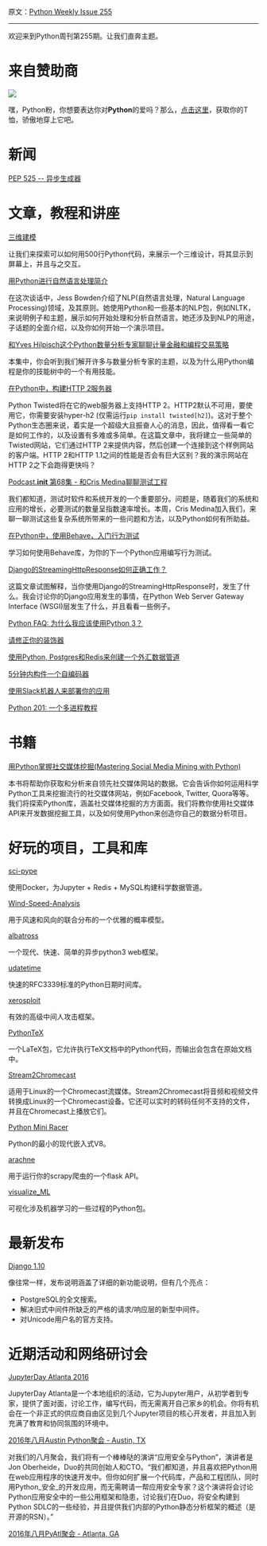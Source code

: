 原文：[Python Weekly Issue 255](http://us2.campaign-archive2.com/?u=e2e180baf855ac797ef407fc7&id=e7f1f80436&e=148158c7b4)

---

欢迎来到Python周刊第255期。让我们直奔主题。

# 来自赞助商

[![](https://gallery.mailchimp.com/e2e180baf855ac797ef407fc7/images/cfc969e9-d4fc-46ce-997f-8e2612ecb890.jpg)](http://www.amazon.com/gp/product/B0185367JQ/ref=as_li_tl?ie=UTF8&amp;camp=1789&amp;creative=390957&amp;creativeASIN=B0185367JQ&amp;linkCode=as2&amp;tag=mymerch-20&amp;linkId=OLIXWD4WZ5X6FFHD)

嘿，Python粉，你想要表达你对**Python**的爱吗？那么，[点击这里](http://www.amazon.com/gp/product/B0185367JQ/ref=as_li_tl?ie=UTF8&amp;camp=1789&amp;creative=390957&amp;creativeASIN=B0185367JQ&amp;linkCode=as2&amp;tag=mymerch-20&amp;linkId=OLIXWD4WZ5X6FFHD)，获取你的T恤，骄傲地穿上它吧。


# 新闻

[PEP 525 -- 异步生成器](https://www.python.org/dev/peps/pep-0525/)


# 文章，教程和讲座

[三维建模](http://aosabook.org/en/500L/a-3d-modeller.html)

让我们来探索可以如何用500行Python代码，来展示一个三维设计，将其显示到屏幕上，并且与之交互。

[用Python进行自然语言处理简介](https://www.youtube.com/watch?v=IMKweOTFjXw)

在这次谈话中，Jess Bowden介绍了NLP(自然语言处理，Natural Language Processing)领域，及其原则。她使用Python和一些基本的NLP包，例如NLTK，来说明例子和主题，展示如何开始处理和分析自然语言。她还涉及到NLP的用途，子话题的全面介绍，以及你如何开始一个演示项目。

[和Yves Hilpisch这个Python数量分析专家聊聊计量金融和编程交易策略](https://chatwithtraders.com/ep-084-yves-hilpisch/)

本集中，你会听到我们解开许多与数量分析专家的主题，以及为什么用Python编程是你的技能树中的一个有用技能。

[在Python中，构建HTTP 2服务器](https://pawelmhm.github.io/python/twisted/http2/python3/2016/07/30/twisted-http2.html)

Python Twisted将在它的web服务器上支持HTTP 2。HTTP2默认不可用，要使用它，你需要安装hyper-h2 (仅需运行`pip install twisted[h2]`)。这对于整个Python生态圈来说，着实是一个超级大且振奋人心的消息，因此，值得看一看它是如何工作的，以及设置有多难或多简单。在这篇文章中，我将建立一些简单的Twisted网站，它们通过HTTP 2来提供内容，然后创建一个连接到这个样例网站的客户端。HTTP 2和HTTP 1.1之间的性能是否会有巨大区别？我的演示网站在HTTP 2之下会跑得更快吗？

[Podcast.__init__ 第68集 - 和Cris Medina聊聊测试工程](http://podcastinit.com/cris-medina-test-engineering.html)

我们都知道，测试时软件和系统开发的一个重要部分。问题是，随着我们的系统和应用的增长，必要测试的数量呈指数速率增长。本周，Cris Medina加入我们，来聊一聊测试这些复杂系统所带来的一些问题和方法，以及Python如何有所助益。

[在Python中，使用Behave，入门行为测试](https://semaphoreci.com/community/tutorials/getting-started-with-behavior-testing-in-python-with-behave)

学习如何使用Behave库，为你的下一个Python应用编写行为测试。

[Django的StreamingHttpResponse如何正确工作？](https://andrewbrookins.com/django/how-does-djangos-streaminghttpresponse-work-exactly/)

这篇文章试图解释，当你使用Django的StreamingHttpResponse时，发生了什么。我会讨论你的Django应用发生的事情，在Python Web Server Gateway Interface (WSGI)层发生了什么，并且看看一些例子。

[Python FAQ: 为什么我应该使用Python 3？](https://eev.ee/blog/2016/07/31/python-faq-why-should-i-use-python-3/)

[请修正你的装饰器](https://hynek.me/articles/decorators/)

[使用Python, Postgres和Redis来创建一个外汇数据管道](http://tech.marksblogg.com/airflow-postgres-redis-forex.html)

[5分钟内构件一个自编码器](https://www.youtube.com/watch?v=GWn7vD2Ud3M)

[使用Slack机器人来部署你的应用](https://tech-blog.serenytics.com/deploy-your-saas-with-a-slack-bot-f6d1fc764658)

[Python 201: 一个多进程教程](http://www.blog.pythonlibrary.org/2016/08/02/python-201-a-multiprocessing-tutorial/)


# 书籍

[用Python掌握社交媒体挖掘(Mastering Social Media Mining with Python)](http://amzn.to/2amvXvS)

本书将帮助你获取和分析来自领先社交媒体网站的数据。它会告诉你如何运用科学Python工具来挖掘流行的社交媒体网站，例如Facebook, Twitter, Quora等等。我们将探索Python库，涵盖社交媒体挖掘的方方面面。我们将教你使用社交媒体API来开发数据挖掘工具，以及如何使用Python来创造你自己的数据分析项目。


# 好玩的项目，工具和库

[sci-pype](https://github.com/jay-johnson/sci-pype)

使用Docker，为Jupyter + Redis + MySQL构建科学数据管道。

[Wind-Speed-Analysis](https://github.com/cqcn1991/Wind-Speed-Analysis)

用于风速和风向的联合分布的一个优雅的概率模型。

[albatross](https://github.com/kespindler/albatross)

一个现代、快速、简单的异步python3 web框架。

[udatetime](https://github.com/freach/udatetime)

快速的RFC3339标准的Python日期时间库。

[xerosploit](https://github.com/LionSec/xerosploit)

有效的高级中间人攻击框架。

[PythonTeX](https://github.com/gpoore/pythontex)

一个LaTeX包，它允许执行TeX文档中的Python代码，而输出会包含在原始文档中。

[Stream2Chromecast](https://github.com/Pat-Carter/stream2chromecast)

适用于Linux的一个Chromecast流媒体。Stream2Chromecast将音频和视频文件转换成Linux的一个Chromecast设备。它还可以实时的转码任何不支持的文件，并且在Chromecast上播放它们。

[Python Mini Racer](https://github.com/sqreen/PyMiniRacer)

Python的最小的现代嵌入式V8。

[arachne](https://github.com/kirankoduru/arachne)

用于运行你的scrapy爬虫的一个flask API。

[visualize_ML](https://github.com/ayush1997/visualize_ML)

可视化涉及机器学习的一些过程的Python包。


# 最新发布

[Django 1.10](https://www.djangoproject.com/weblog/2016/aug/01/django-110-released/) 

像往常一样，发布说明涵盖了详细的新功能说明，但有几个亮点：

*   PostgreSQL的全文搜索。
*   解决旧式中间件所缺乏的严格的请求/响应层的新型中间件。
*   对Unicode用户名的官方支持。



# 近期活动和网络研讨会

[JupyterDay Atlanta 2016](http://blog.jupyter.org/2016/07/28/jupyterday-atlanta/) 

JupyterDay Atlanta是一个本地组织的活动，它为Jupyter用户，从初学者到专家，提供了面对面，讨论工作，编写代码，而无需离开自己家乡的机会。你将有机会在一个非正式的供应商自由区见到几个Jupyter项目的核心开发者，并且加入到充满了教育和协同氛围的环境中。

[2016年八月Austin Python聚会 - Austin, TX](https://www.meetup.com/austinpython/events/230683710/)

对我们的八月聚会，我们将有一个棒棒哒的演讲“应用安全与Python”，演讲者是Jon Oberheide，Duo的共同创始人和CTO。“我们都知道，并且喜欢把Python用在web应用程序的快速开发中。但你如何扩展一个代码库，产品和工程团队，同时用Python_安全_的开发应用，而无需聘请一帮应用安全专家？这个演讲将会讨论Python应用安全中的一些公用框架和隐患，讨论我们在Duo，将安全构建到Python SDLC的一些经验，并且提供我们内部的Python静态分析框架的概述（是开源的RSN）。”

[2016年八月PyAtl聚会 - Atlanta, GA](https://www.meetup.com/python-atlanta/events/228358827/)